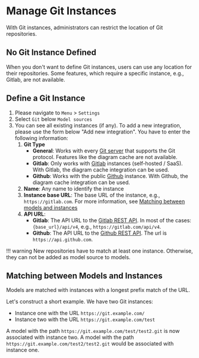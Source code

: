 <!--
 ~ SPDX-FileCopyrightText: Copyright DB InfraGO AG and contributors
 ~ SPDX-License-Identifier: Apache-2.0
 -->

# Manage Git Instances

With Git instances, administrators can restrict the location of Git
repositories.

## No Git Instance Defined

When you don't want to define Git instances, users can use any location for
their repositories. Some features, which require a specific instance, e.g.,
Gitlab, are not available.

## Define a Git Instance

1. Please navigate to `Menu` > `Settings`
1. Select `Git` below `Model sources`
1. You can see all existing instances (if any). To add a new integration,
   please use the form below "Add new integration". You have to enter the
   following information:
   <!-- prettier-ignore -->
    1. **Git Type**
        - **General**: Works with every [Git server](https://git-scm.com/book/en/v2/Git-on-the-Server-Setting-Up-the-Server) that supports the Git protocol. Features like the diagram cache are not available.
        - **Gitlab**: Only works with [Gitlab](https://about.gitlab.com/) instances (self-hosted / SaaS). With Gitlab, the diagram cache integration can be used.
        - **Github**: Works with the public [Github](https://github.com/) instance. With Github, the diagram cache integration can be used.
    1. **Name**: Any name to identify the instance
    1. **Instance base URL**: The base URL of the instance, e.g., `https://gitlab.com`. For more information, see [Matching between models and instances](#matching-between-models-and-instances)
    1. **API URL**:
        - **Gitlab**: The API URL to the [Gitlab REST API](https://docs.gitlab.com/ee/api/rest/). In most of the cases: `{base_url}/api/v4`, e.g., `https://gitlab.com/api/v4`.
        - **Github**: The API URL to the [Github REST API](https://docs.github.com/en/rest?apiVersion=2022-11-28). The url is `https://api.github.com`.

<!-- prettier-ignore -->
!!! warning
    New repositories have to match at least one instance. Otherwise,
    they can not be added as model source to models.

## Matching between Models and Instances

Models are matched with instances with a longest prefix match of the URL.

Let's construct a short example. We have two Git instances:

- Instance one with the URL `https://git.example.com/`
- Instance two with the URL `https://git.example.com/test`

A model with the path `https://git.example.com/test/test2.git` is now
associated with instance two. A model with the path
`https://git.example.com/test2/test2.git` would be associated with instance
one.

